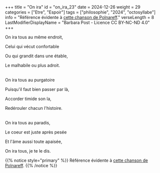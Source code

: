 +++
title = "On ira"
id = "on_ira_23"
date = 2024-12-26
weight = 29
categories = ["Etre", "Espoir"]
tags = ["philosophie", "2024", "octosyllabe"]
info = "Référence évidente à [cette chanson de Polnareff](https://www.google.com/search?q=on+ira+tous+au+paradis)."
verseLength = 8
LastModifierDisplayName = "Barbara Post - Licence CC BY-NC-ND 4.0"
+++

On ira tous au même endroit,

Celui qui vécut confortable

Ou qui grandit dans une étable,

Le malhabile ou plus adroit.

 \
On ira tous au purgatoire

Puisqu'il faut bien passer par là,

Accorder timide son la,

Redérouler chacun l'histoire.

 \
On ira tous au paradis,

Le coeur est juste après pesée

Et l'âme aussi toute apaisée,

On ira tous, je te le dis.

{{% notice style="primary" %}}
Référence évidente à [cette chanson de Polnareff](https://www.google.com/search?q=on+ira+tous+au+paradis).
{{% /notice %}}
